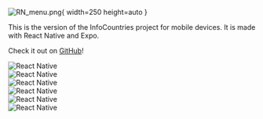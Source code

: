 ![RN_menu.png](/assets/RN_menu.png){ width=250 height=auto }


This is the version of the InfoCountries project for mobile devices. It is made with React Native and Expo.

Check it out on <a href="https://github.com/VictorGlvez/InfoCountriesReactNative" target="_blank">GitHub</a>!

<div class="grid">
    <div >
        <img src="/assets/rn_1.png" alt="React Native">
       </div>
    <div >
        <img src="/assets/rn_2.png" alt="React Native">
       </div>
    <div>
        <img src="/assets/rn_3.png" alt="React Native">
       </div>
    <div >
        <img src="/assets/rn_5.png" alt="React Native">
       </div>
    <div >
        <img src="/assets/rn_6.png" alt="React Native">
       </div>
    <div >
        <img src="/assets/rn_7.png" alt="React Native">
       </div>
</div>

